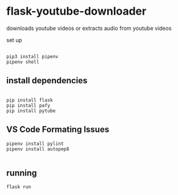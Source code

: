 # flask-youtube-downloader
downloads youtube videos or extracts audio from youtube videos


set up 


```

pip3 install pipenv 
pipenv shell
```





## install dependencies 

 ``` 
 
 pip install flask
 pip install pafy
 pip install pytube
 
 ```   
 


## VS Code Formating Issues 

``` 
pipenv install pylint
pipenv install autopep8
  

```  




## running 

``` flask run ```
